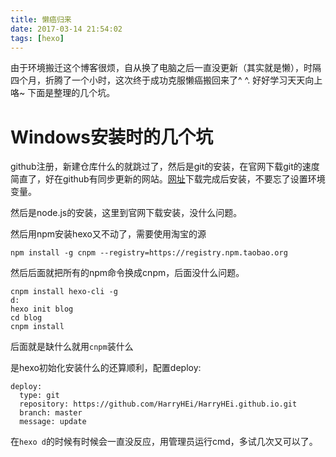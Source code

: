 ```yaml
---
title: 懒癌归来
date: 2017-03-14 21:54:02
tags: [hexo]
---
```


由于环境搬迁这个博客很烦，自从换了电脑之后一直没更新（其实就是懒），时隔四个月，折腾了一个小时，这次终于成功克服懒癌搬回来了^ ^.  好好学习天天向上咯~ 下面是整理的几个坑。

# Windows安装时的几个坑

github注册，新建仓库什么的就跳过了，然后是git的安装，在官网下载git的速度简直了，好在github有同步更新的网站。[网址](https://github.com/waylau/git-for-win)下载完成后安装，不要忘了设置环境变量。

然后是node.js的安装，这里到官网下载安装，没什么问题。

然后用npm安装hexo又不动了，需要使用淘宝的源

```
npm install -g cnpm --registry=https://registry.npm.taobao.org
```

然后后面就把所有的npm命令换成cnpm，后面没什么问题。

```
cnpm install hexo-cli -g
d:
hexo init blog
cd blog
cnpm install
```

后面就是缺什么就用`cnpm`装什么

是hexo初始化安装什么的还算顺利，配置deploy:

```
deploy:
  type: git
  repository: https://github.com/HarryHEi/HarryHEi.github.io.git
  branch: master
  message: update
```

在`hexo d`的时候有时候会一直没反应，用管理员运行cmd，多试几次又可以了。
